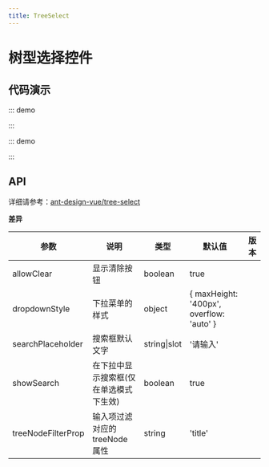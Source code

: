 ```yaml
---
title: TreeSelect
---
```


# 树型选择控件

## 代码演示

<!-- prettier-ignore -->
::: demo

<template>
    <f-tree-select
        v-model="value"
        style="width: 100%"
        placeholder="Please select"
        tree-default-expand-all
    >
        <f-tree-select-node key="0-1" value="parent 1" title="parent 1">
            <f-tree-select-node key="0-1-1" value="parent 1-0" title="parent 1-0">
                <f-tree-select-node
                    key="random"
                    :selectable="false"
                    value="leaf1"
                    title="my leaf"
                />
                <f-tree-select-node key="random1" value="leaf2" title="your leaf" />
            </f-tree-select-node>
            <f-tree-select-node key="random2" value="parent 1-1" title="parent 1-1">
                <f-tree-select-node key="random3" value="sss">
                    <b slot="title" style="color: #08c">sss</b>
                </f-tree-select-node>
            </f-tree-select-node>
        </f-tree-select-node>
    </f-tree-select>
</template>

<script>
    export default {
        data() {
            return {
                treeExpandedKeys: [],
                value: undefined,
            };
        },
    };
</script>

:::

<!-- prettier-ignore -->
::: demo
<template>
    <f-tree-select
        v-model="value"
        style="width: 100%"
        :dropdown-style="{ maxHeight: '400px', overflow: 'auto' }"
        :tree-data="treeData"
        placeholder="Please select"
        tree-default-expand-all
    >
        <span v-if="key === '0-0-1'" slot="title" slot-scope="{ key, value }" style="color: #08c">
            Child Node1 {{ value }}
        </span>
    </f-tree-select>
</template>

<script>
    const treeData = [
        {
            title: 'Node1',
            value: '0-0',
            key: '0-0',
            children: [
                {
                    value: '0-0-1',
                    key: '0-0-1',
                    scopedSlots: {
                        // custom title
                        title: 'title',
                    },
                },
                {
                    title: 'Child Node2',
                    value: '0-0-2',
                    key: '0-0-2',
                },
            ],
        },
        {
            title: 'Node2',
            value: '0-1',
            key: '0-1',
        },
    ];
    export default {
        data() {
            return {
                value: undefined,
                treeData,
            };
        },
        watch: {
            value(value) {
                console.log(value);
            },
        },
    };
</script>

:::

## API

详细请参考：[ant-design-vue/tree-select](https://antdv.com/components/tree-select-cn/#API)

**差异**

| 参数 | 说明 | 类型 | 默认值 | 版本 |
| --- | --- | --- | --- | --- |
| allowClear | 显示清除按钮 | boolean | true |  |
| dropdownStyle | 下拉菜单的样式 | object | { maxHeight: '400px', overflow: 'auto' } |  |
| searchPlaceholder | 搜索框默认文字 | string\|slot | '请输入' |  |
| showSearch | 在下拉中显示搜索框(仅在单选模式下生效) | boolean | true |  |
| treeNodeFilterProp | 输入项过滤对应的 treeNode 属性 | string | 'title' |  |
